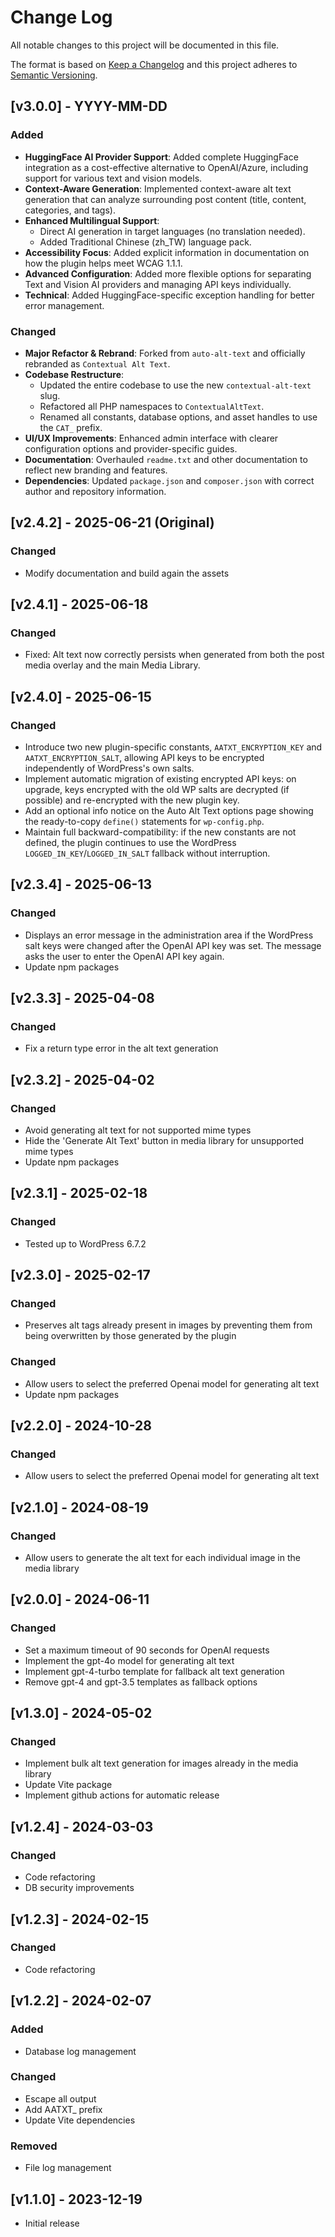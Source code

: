 # Change Log

All notable changes to this project will be documented in this file.

The format is based on [Keep a Changelog](http://keepachangelog.com/)
and this project adheres to [Semantic Versioning](http://semver.org/).

## [v3.0.0] - YYYY-MM-DD

### Added

- **HuggingFace AI Provider Support**: Added complete HuggingFace integration as a cost-effective alternative to OpenAI/Azure, including support for various text and vision models.
- **Context-Aware Generation**: Implemented context-aware alt text generation that can analyze surrounding post content (title, content, categories, and tags).
- **Enhanced Multilingual Support**:
  - Direct AI generation in target languages (no translation needed).
  - Added Traditional Chinese (zh_TW) language pack.
- **Accessibility Focus**: Added explicit information in documentation on how the plugin helps meet WCAG 1.1.1.
- **Advanced Configuration**: Added more flexible options for separating Text and Vision AI providers and managing API keys individually.
- **Technical**: Added HuggingFace-specific exception handling for better error management.

### Changed

- **Major Refactor & Rebrand**: Forked from `auto-alt-text` and officially rebranded as `Contextual Alt Text`.
- **Codebase Restructure**:
  - Updated the entire codebase to use the new `contextual-alt-text` slug.
  - Refactored all PHP namespaces to `ContextualAltText`.
  - Renamed all constants, database options, and asset handles to use the `CAT_` prefix.
- **UI/UX Improvements**: Enhanced admin interface with clearer configuration options and provider-specific guides.
- **Documentation**: Overhauled `readme.txt` and other documentation to reflect new branding and features.
- **Dependencies**: Updated `package.json` and `composer.json` with correct author and repository information.

## [v2.4.2] - 2025-06-21 (Original)

### Changed

- Modify documentation and build again the assets

## [v2.4.1] - 2025-06-18

### Changed

- Fixed: Alt text now correctly persists when generated from both the post media overlay and the main Media Library.

## [v2.4.0] - 2025-06-15

### Changed

- Introduce two new plugin-specific constants, `AATXT_ENCRYPTION_KEY` and `AATXT_ENCRYPTION_SALT`, allowing API keys to be encrypted independently of WordPress's own salts.
- Implement automatic migration of existing encrypted API keys: on upgrade, keys encrypted with the old WP salts are decrypted (if possible) and re-encrypted with the new plugin key.
- Add an optional info notice on the Auto Alt Text options page showing the ready-to-copy `define()` statements for `wp-config.php`.
- Maintain full backward-compatibility: if the new constants are not defined, the plugin continues to use the WordPress `LOGGED_IN_KEY`/`LOGGED_IN_SALT` fallback without interruption.

## [v2.3.4] - 2025-06-13

### Changed

- Displays an error message in the administration area if the WordPress salt keys were changed after the OpenAI API key was set. The message asks the user to enter the OpenAI API key again.
- Update npm packages

## [v2.3.3] - 2025-04-08

### Changed

- Fix a return type error in the alt text generation

## [v2.3.2] - 2025-04-02

### Changed

- Avoid generating alt text for not supported mime types
- Hide the 'Generate Alt Text' button in media library for unsupported mime types
- Update npm packages

## [v2.3.1] - 2025-02-18

### Changed

- Tested up to WordPress 6.7.2

## [v2.3.0] - 2025-02-17

### Changed

- Preserves alt tags already present in images by preventing them from being overwritten by those generated by the plugin

### Changed

- Allow users to select the preferred Openai model for generating alt text
- Update npm packages

## [v2.2.0] - 2024-10-28

### Changed

- Allow users to select the preferred Openai model for generating alt text

## [v2.1.0] - 2024-08-19

### Changed

- Allow users to generate the alt text for each individual image in the media library

## [v2.0.0] - 2024-06-11

### Changed

- Set a maximum timeout of 90 seconds for OpenAI requests
- Implement the gpt-4o model for generating alt text
- Implement gpt-4-turbo template for fallback alt text generation
- Remove gpt-4 and gpt-3.5 templates as fallback options

## [v1.3.0] - 2024-05-02

### Changed

- Implement bulk alt text generation for images already in the media library
- Update Vite package
- Implement github actions for automatic release

## [v1.2.4] - 2024-03-03

### Changed

- Code refactoring
- DB security improvements

## [v1.2.3] - 2024-02-15

### Changed

- Code refactoring

## [v1.2.2] - 2024-02-07

### Added

- Database log management

### Changed

- Escape all output
- Add AATXT\_ prefix
- Update Vite dependencies

### Removed

- File log management

## [v1.1.0] - 2023-12-19

- Initial release
